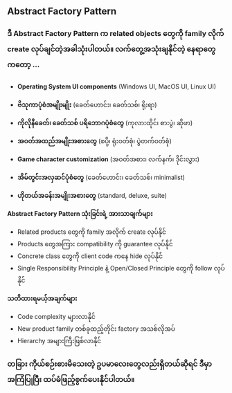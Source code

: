 ## Abstract Factory Pattern

### ဒီ Abstract Factory Pattern က related objects တွေကို family လိုက် create လုပ်ချင်တဲ့အခါသုံးပါတယ်။ လက်တွေ့အသုံးချနိုင်တဲ့ နေရာတွေကတော့ ...

<div style="font-size:14px;line-height: 2;">

- **Operating System UI components** (Windows UI, MacOS UI, Linux UI)

- **ဗိသုကာပုံစံအမျိုးမျိုး** (ခေတ်ဟောင်း၊ ခေတ်သစ်၊ ရိုးရာ)

- **ကိုလိုနီခေတ်၊ ခေတ်သစ် ပရိဘောဂပုံစံတွေ** (ကုလားထိုင်၊ စားပွဲ၊ ဆိုဖာ)

- **အဝတ်အထည်အမျိုးအစားတွေ** (စပို့၊ ရုံးဝတ်စုံ၊ ပွဲတက်ဝတ်စုံ)

- **Game character customization** (အဝတ်အစား၊ လက်နက်၊ ဒိုင်းလွှား)

- **အိမ်တွင်းအလှဆင်ပုံစံတွေ** (ခေတ်ဟောင်း၊ ခေတ်သစ်၊ minimalist)

- **ဟိုတယ်အခန်းအမျိုးအစားတွေ** (standard, deluxe, suite)

**Abstract Factory Pattern သုံးခြင်းရဲ့ အားသာချက်များ**

- Related products တွေကို family အလိုက် create လုပ်နိုင်
- Products တွေအကြား compatibility ကို guarantee လုပ်နိုင်
- Concrete class တွေကို client code ကနေ hide လုပ်နိုင်
- Single Responsibility Principle နဲ့ Open/Closed Principle တွေကို follow လုပ်နိုင်

**သတိထားရမယ့်အချက်များ**

- Code complexity များလာနိုင်
- New product family တစ်ခုထည့်တိုင်း factory အသစ်လိုအပ်
- Hierarchy အများကြီးဖြစ်လာနိုင်

</div>

### တခြား ကိုယ်စဉ်းစားမိသေးတဲ့ ဥပမာလေးတွေလည်းရှိတယ်ဆိုရင် ဒီမှာ အကြံပြုပြီး ထပ်မံဖြည့်စွက်ပေးနိုင်ပါတယ်။